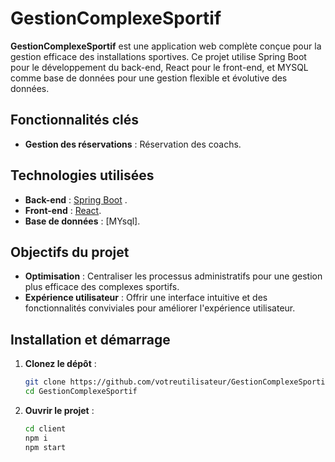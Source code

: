 # GestionComplexeSportif

**GestionComplexeSportif** est une application web complète conçue pour la gestion efficace des installations sportives. Ce projet utilise Spring Boot pour le développement du back-end, React pour le front-end, et MYSQL comme base de données pour une gestion flexible et évolutive des données.

## Fonctionnalités clés
- **Gestion des réservations** : Réservation des coachs.

## Technologies utilisées
- **Back-end** : [Spring Boot](https://spring.io/projects/spring-boot) .
- **Front-end** : [React](https://reactjs.org/).
- **Base de données** : [MYsql].

## Objectifs du projet
- **Optimisation** : Centraliser les processus administratifs pour une gestion plus efficace des complexes sportifs.
- **Expérience utilisateur** : Offrir une interface intuitive et des fonctionnalités conviviales pour améliorer l'expérience utilisateur.

## Installation et démarrage
1. **Clonez le dépôt** :
   ```bash
   git clone https://github.com/votreutilisateur/GestionComplexeSportif.git
   cd GestionComplexeSportif
   

1. **Ouvrir le projet** :
   ```bash
   cd client
   npm i
   npm start
